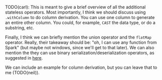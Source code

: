 TODO(carl): This is meant to give a brief overview of all the additional stateless operators. Most importantly, I think we should discuss using `.withColumn` to do column derivation. You can use one column to generate an entire other column. You could, for example, `CAST` the data type, or do a substring, etc.

Finally, I think we can briefly mention the union operator and the `flatMap` operator.  Really, their takeaway should be: "oh, I can use any function from Spark" (but maybe not windows, since we'll get to that later). We can also mention the they can use binary serialization/deserialization operators, as suggested in [here](../io/binary_formats.md).

We can include an example for column derivation, but you can leave that to me (TODO(neil)).
